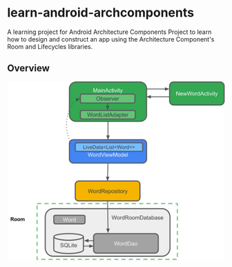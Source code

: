# learn-android-archcomponents
A learning project for Android Architecture Components
Project to learn how to design and construct an app using the Architecture Component's Room and Lifecycles libraries.

## Overview
![alt text](https://github.com/vague369/learn-android-archcomponents/blob/master/Android-Arch-Comp.png "Architecture Overview")
